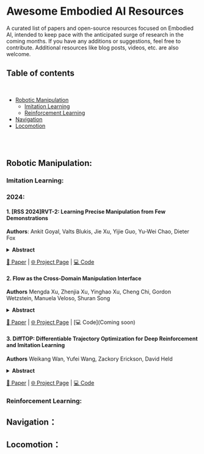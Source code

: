 # Awesome Embodied AI Resources 

A curated list of papers and open-source resources focused on Embodied AI, intended to keep pace with the anticipated surge of research in the coming months. If you have any additions or suggestions, feel free to contribute. Additional resources like blog posts, videos, etc. are also welcome.

## Table of contents

<br>

- [Robotic Manipulation](#robotic-manipulation)
  - [Imitation Learning](#imitation-learning)
  - [Reinforcement Learning](#reinforcement-learning)
- [Navigation](#navigation)
- [Locomotion](#locomotion)

<br>

<br>

## Robotic Manipulation:

### Imitation Learning:
### 2024:
#### 1. [RSS 2024]RVT-2: Learning Precise Manipulation from Few Demonstrations 
**Authors**: Ankit Goyal, Valts Blukis, Jie Xu, Yijie Guo, Yu-Wei Chao, Dieter Fox 
<details span>
<summary><b>Abstract</b></summary>
In this work, we study how to build a robotic system that can solve multiple 3D manipulation tasks given language instructions. To be useful in industrial and household domains, such a system should be capable of learning new tasks with few demonstrations and solving them precisely. Prior works, like PerAct [40] and RVT [17], have studied this problem, however, they often struggle with tasks requiring high precision. We study how to make them more effective, precise, and fast. Using a combination of architectural and system-level improvements, we propose RVT-2, a multitask 3D manipulation model that is 6X faster in training and 2X faster in inference than its predecessor RVT. RVT-2 achieves a new state-of-the-art on RLBench [24], improving the success rate from 65% to 82%. RVT-2 is also effective in the real world, where it can learn tasks requiring high precision, like picking up and inserting plugs, with just 10 demonstrations. Visual results, code, and trained model are provided at: https://robotic-view-transformer-2.github.io/.
</details>

  [📄 Paper](https://arxiv.org/pdf/2406.08545v1) | [🌐 Project Page](https://robotic-view-transformer-2.github.io/) | [💻 Code](https://github.com/nvlabs/rvt) 

#### 2. Flow as the Cross-Domain Manipulation Interface
**Authors** Mengda Xu, Zhenjia Xu, Yinghao Xu, Cheng Chi, Gordon Wetzstein, Manuela Veloso, Shuran Song
<details span>
<summary><b>Abstract</b></summary>
We present Im2Flow2Act, a scalable learning framework that enables robots to acquire manipulation skills from diverse data sources. The key idea behind Im2Flow2Act is to use object flow as the manipulation interface, bridging domain gaps between different embodiments (i.e., human and robot) and training environments (i.e., real-world and simulated). Im2Flow2Act comprises two components: a flow generation network and a flow-conditioned policy. The flow generation network, trained on human demonstration videos, generates object flow from the initial scene image, conditioned on the task description. The flow-conditioned policy, trained on simulated robot play data, maps the generated object flow to robot actions to realize the desired object movements. By using flow as input, this policy can be directly deployed in the real world with a minimal sim-to-real gap. By leveraging real-world human videos and simulated robot play data, we bypass the challenges of teleoperating physical robots in the real world, resulting in a scalable system for diverse tasks. We demonstrate Im2Flow2Act's capabilities in a variety of real-world tasks, including the manipulation of rigid, articulated, and deformable objects.
</details>

  [📄 Paper](https://www.arxiv.org/abs/2407.15208) | [🌐 Project Page](https://im-flow-act.github.io/) | [💻 Code](Coming soon) 

#### 3. DiffTOP: Differentiable Trajectory Optimization for Deep Reinforcement and Imitation Learning
**Authors** Weikang Wan, Yufei Wang, Zackory Erickson, David Held
<details span>
<summary><b>Abstract</b></summary>
This paper introduces DiffTOP, which utilizes Differentiable Trajectory OPtimization as the policy representation to generate actions for deep reinforcement and imitation learning. Trajectory optimization is a powerful and widely used algorithm in control, parameterized by a cost and a dynamics function. The key to our approach is to leverage the recent progress in differentiable trajectory optimization, which enables computing the gradients of the loss with respect to the parameters of trajectory optimization. As a result, the cost and dynamics functions of trajectory optimization can be learned end-to-end. DiffTOP addresses the ``objective mismatch'' issue of prior model-based RL algorithms, as the dynamics model in DiffTOP is learned to directly maximize task performance by differentiating the policy gradient loss through the trajectory optimization process. We further benchmark DiffTOP for imitation learning on standard robotic manipulation task suites with high-dimensional sensory observations and compare our method to feed-forward policy classes as well as Energy-Based Models (EBM) and Diffusion. Across 15 model-based RL tasks and 35imitation learning tasks with high-dimensional image and point cloud inputs, DiffTOP outperforms prior state-of-the-art methods in both domains.
</details>

  [📄 Paper](https://arxiv.org/pdf/2402.05421) | [🌐 Project Page](/) | [💻 Code](/) 
<br>

### Reinforcement Learning:

## Navigation：

## Locomotion：

